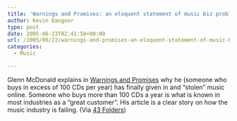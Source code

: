 ```yaml
---
title: 'Warnings and Promises: an eloquent statement of music biz problems'
author: Kevin Dangoor
type: post
date: 2005-06-23T02:41:58+00:00
url: /2005/06/22/warnings-and-promises-an-eloquent-statement-of-music-biz-problems/
categories:
  - Music

---
```

Glenn McDonald explains in [Warnings and Promises][1] why he (someone who buys in excess of 100 CDs per year) has finally given in and &#8220;stolen&#8221; music online. Someone who buys more than 100 CDs a year is what is known in most industries as a &#8220;great customer&#8221;. His article is a clear story on how the music industry is failing. (Via [43 Folders][2])

 [1]: http://www.furia.com/twas/twas0503.html
 [2]: http://www.43folders.com/2005/06/glenn_macdonald.html